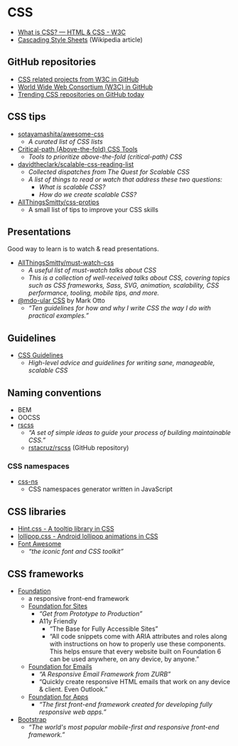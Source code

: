 # CSS


- [What is CSS? — HTML & CSS - W3C](https://www.w3.org/standards/webdesign/htmlcss#whatcss)
- [Cascading Style Sheets](https://en.wikipedia.org/wiki/Cascading_Style_Sheets) (Wikipedia article)


## GitHub repositories

- [CSS related projects from W3C in GitHub](https://github.com/w3c?utf8=%E2%9C%93&query=css)
- [World Wide Web Consortium (W3C) in GitHub](https://github.com/w3c)
- [Trending CSS repositories on GitHub today](https://github.com/trending?l=css)



## CSS tips

- [sotayamashita/awesome-css](https://github.com/sotayamashita/awesome-css)
  - _A curated list of CSS lists_
- [Critical-path (Above-the-fold) CSS Tools](https://github.com/addyosmani/critical-path-css-tools)
  - _Tools to prioritize above-the-fold (critical-path) CSS_
- [davidtheclark/scalable-css-reading-list](https://github.com/davidtheclark/scalable-css-reading-list)
  - _Collected dispatches from The Quest for Scalable CSS_
  - _A list of things to read or watch that address these two questions:_
    - _What is scalable CSS?_
    - _How do we create scalable CSS?_
- [AllThingsSmitty/css-protips](https://github.com/AllThingsSmitty/css-protips)
  - A small list of tips to improve your CSS skills



## Presentations

Good way to learn is to watch & read presentations.

- [AllThingsSmitty/must-watch-css](https://github.com/AllThingsSmitty/must-watch-css)
  - _A useful list of must-watch talks about CSS_
  - _This is a collection of well-received talks about CSS, covering topics such as CSS frameworks, Sass, SVG, animation, scalability, CSS performance, tooling, mobile tips, and more._
- [@mdo-ular CSS](https://speakerdeck.com/mdo/at-mdo-ular-css) by Mark Otto
  - _“Ten guidelines for how and why I write CSS the way I do with practical examples.”_




## Guidelines

- [CSS Guidelines](http://cssguidelin.es/)
  - _High-level advice and guidelines for writing sane, manageable, scalable CSS_


## Naming conventions

- BEM
- OOCSS
- [rscss](http://rscss.io/)
  - _“A set of simple ideas to guide your process of building maintainable CSS.”_
  - [rstacruz/rscss](https://github.com/rstacruz/rscss) (GitHub repository)


### CSS namespaces

- [css-ns](https://www.npmjs.com/package/css-ns)
  - CSS namespaces generator written in JavaScript



## CSS libraries

- [Hint.css - A tooltip library in CSS](http://kushagragour.in/lab/hint/)
- [lollipop.css - Android lollipop animations in CSS](http://kushagragour.in/lab/lollipop.css/)
- [Font Awesome](http://fontawesome.io/)
  - _“the iconic font and CSS toolkit”_



## CSS frameworks

- [Foundation](http://foundation.zurb.com/)
  - a responsive front-end framework
  - [Foundation for Sites](http://foundation.zurb.com/sites.html)
    - _“Get from Prototype to Production”_
    - A11y Friendly
      - “The Base for Fully Accessible Sites”
      - “All code snippets come with ARIA attributes and roles along with instructions on how to properly use these components. This helps ensure that every website built on Foundation 6 can be used anywhere, on any device, by anyone.”
  - [Foundation for Emails](http://foundation.zurb.com/emails.html)
    - _“A Responsive Email Framework from ZURB”_
    - “Quickly create responsive HTML emails that work on any device & client. Even Outlook.”
  - [Foundation for Apps](http://foundation.zurb.com/apps.html)
    - _“The first front-end framework created for developing fully responsive web apps.”_
- [Bootstrap](https://getbootstrap.com/)
  - _“The world's most popular mobile-first and responsive front-end framework.”_
